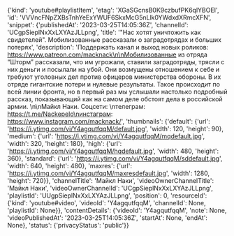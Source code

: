 {'kind': 'youtube#playlistItem',
 'etag': 'XGaSGcnsB0K9czbufPK6qlYBOEI',
 'id': 'VVVncFNpZXBsTnhYeExYWUF6SkxMcG5nLlk0YWdxdXRmcXFN',
 'snippet': {'publishedAt': '2023-03-25T14:05:36Z',
  'channelId': 'UCgpSieplNxXxLXYAzJLLpng',
  'title': '"Нас хотят уничтожить как свидетелей". Мобилизованные рассказали о заградотрядах и больших потерях',
  'description': 'Поддержать канал и выход новых роликов: https://www.patreon.com/macknack\n\nМобилизованные из отряда “Шторм” рассказали, что им угрожали, ставили заградотряды, трясли с них деньги и посылали на убой. Они возмущены отношением к себе и требуют уголовных дел против офицеров министерства обороны. В их отряде гигантские потери и нулевые результаты. Такое происходит по всей линии фронта, но в первый раз мы услышали настолько подробный рассказ, показывающий как на самом деле обстоят дела в российской армии. \n\nМайкл Наки. Соцсети: \nтелеграм: https://t.me/Nackepelo\nинстаграм: https://www.instagram.com/macknack/',
  'thumbnails': {'default': {'url': 'https://i.ytimg.com/vi/Y4agqutfqqM/default.jpg',
    'width': 120,
    'height': 90},
   'medium': {'url': 'https://i.ytimg.com/vi/Y4agqutfqqM/mqdefault.jpg',
    'width': 320,
    'height': 180},
   'high': {'url': 'https://i.ytimg.com/vi/Y4agqutfqqM/hqdefault.jpg',
    'width': 480,
    'height': 360},
   'standard': {'url': 'https://i.ytimg.com/vi/Y4agqutfqqM/sddefault.jpg',
    'width': 640,
    'height': 480},
   'maxres': {'url': 'https://i.ytimg.com/vi/Y4agqutfqqM/maxresdefault.jpg',
    'width': 1280,
    'height': 720}},
  'channelTitle': 'Майкл Наки',
  'videoOwnerChannelTitle': 'Майкл Наки',
  'videoOwnerChannelId': 'UCgpSieplNxXxLXYAzJLLpng',
  'playlistId': 'UUgpSieplNxXxLXYAzJLLpng',
  'position': 0,
  'resourceId': {'kind': 'youtube#video',
   'videoId': 'Y4agqutfqqM',
   'channelId': None,
   'playlistId': None}},
 'contentDetails': {'videoId': 'Y4agqutfqqM',
  'note': None,
  'videoPublishedAt': '2023-03-25T14:05:36Z',
  'startAt': None,
  'endAt': None},
 'status': {'privacyStatus': 'public'}}
